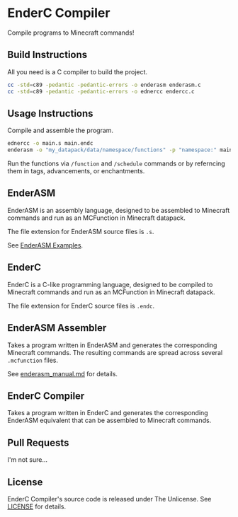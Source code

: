 # EnderC Compiler

Compile programs to Minecraft commands!

## Build Instructions

All you need is a C compiler to build the project.

```sh
cc -std=c89 -pedantic -pedantic-errors -o enderasm enderasm.c
cc -std=c89 -pedantic -pedantic-errors -o ednercc endercc.c
```

## Usage Instructions

Compile and assemble the program.

```sh
ednercc -o main.s main.endc
enderasm -o "my_datapack/data/namespace/functions" -p "namespace:" main.s
```

Run the functions via `/function` and `/schedule` commands or by referncing them in tags,
advancements, or enchantments.

## EnderASM

EnderASM is an assembly language, designed to be assembled to Minecraft commands and run as an
MCFunction in Minecraft datapack.

The file extension for EnderASM source files is `.s`.

See [EnderASM Examples](./examples_enderasm/).

## EnderC

EnderC is a C-like programming language, designed to be compiled to Minecraft commands and run as
an MCFunction in Minecraft datapack.

The file extension for EnderC source files is `.endc`.

## EnderASM Assembler

Takes a program written in EnderASM and generates the corresponding Minecraft commands.
The resulting commands are spread across several `.mcfunction` files.

See [enderasm_manual.md](./enderasm_manual.md) for details.

## EnderC Compiler

Takes a program written in EnderC and generates the corresponding EnderASM equivalent that can be
assembled to Minecraft commands.

## Pull Requests

I'm not sure...

## License

EnderC Compiler's source code is released under The Unlicense.
See [LICENSE](./LICENSE) for details.

